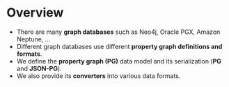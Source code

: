 # Overview

* There are many **graph databases** such as Neo4j, Oracle PGX, Amazon Neptune, ...
* Different graph databases use different **property graph definitions and formats**.
* We define the **property graph (PG)** data model and its serialization (**PG** and **JSON-PG**).
* We also provide its **converters** into various data formats.
